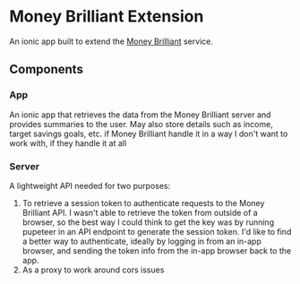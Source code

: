 # Money Brilliant Extension

An ionic app built to extend the [Money Brilliant](https://moneybrilliant.com.au/) service.

## Components

### App

An ionic app that retrieves the data from the Money Brilliant server and provides summaries to the user. May also store details such as income, target savings goals, etc. if Money Brilliant handle it in a way I don't want to work with, if they handle it at all

### Server

A lightweight API needed for two purposes:

1. To retrieve a session token to authenticate requests to the Money Brilliant API. I wasn't able to retrieve the token from outside of a browser, so the best way I could think to get the key was by running pupeteer in an API endpoint to generate the session token. I'd like to find a better way to authenticate, ideally by logging in from an in-app browser, and sending the token info from the in-app browser back to the app.
2. As a proxy to work around cors issues
